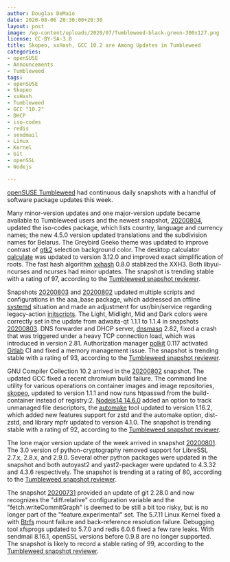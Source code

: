 ```yaml
---
author: Douglas DeMaio
date: 2020-08-06 20:30:00+20:30
layout: post
image: /wp-content/uploads/2020/07/Tumbleweed-black-green-300x127.png
license: CC-BY-SA-3.0
title: Skopeo, xxHash, GCC 10.2 are Among Updates in Tumbleweed
categories:
- openSUSE
- Announcements
- Tumbleweed
tags:
- openSUSE
- Skopeo
- xxHash
- Tumbleweed
- GCC "10.2"
- DHCP
- iso-codes
- redis
- sendmail
- Linux
- Kernel
- Git
- openSSL
- Nodejs

---
```


[openSUSE Tumbleweed](https://software.opensuse.org/distributions/tumbleweed) had continuous daily snapshots with a handful of software package updates this week. 

Many minor-version updates and one major-version update became available to Tumbleweed users and the newest snapshot, [20200804](https://lists.opensuse.org/opensuse-factory/2020-08/msg00063.html), updated the iso-codes package, which lists country, language and currency names; the new 4.5.0 version updated translations and the subdivision names for Belarus. The Greybird Geeko theme was updated to improve contrast of [gtk2](https://www.gtk.org/) selection background color. The desktop calculator [qalculate](https://qalculate.github.io/) was updated to version 3.12.0 and improved exact simplification of roots. The fast hash algorithm [xxhash](https://cyan4973.github.io/xxHash/) 0.8.0 stablized the XXH3. Both libyui-ncurses and ncurses had minor updates. The snapshot is trending stable with a rating of 97, according to the [Tumbleweed snapshot reviewer](https://review.tumbleweed.boombatower.com/). 

Snapshots [20200803](https://lists.opensuse.org/opensuse-factory/2020-08/msg00051.html) and [20200802](https://lists.opensuse.org/opensuse-factory/2020-08/msg00040.html) updated multiple scripts and configurations in the aaa_base package, which addressed an offline [systemd](https://freedesktop.org/wiki/Software/systemd/) situation and made an adjustment for usr/bin/service regarding legacy-action [initscripts](https://linux.die.net/man/5/initscript). The Light, Midlight, Mid and Dark colors were correctly set in the update from adwaita-qt 1.1.1 to 1.1.4 in snapshots [20200803](https://lists.opensuse.org/opensuse-factory/2020-08/msg00051.html). DNS forwarder and DHCP server, [dnsmasq](http://www.thekelleys.org.uk/dnsmasq/doc.html) 2.82, fixed a crash that was triggered under a heavy TCP connection load, which was introduced in version 2.81. Authorization manager [polkit](https://www.freedesktop.org/software/polkit/docs/master/polkit.8.html) 0.117 activated [Gitlab](https://about.gitlab.com/) CI and fixed a memory management issue. The snapshot is trending stable with a rating of 93, according to the [Tumbleweed snapshot reviewer](https://review.tumbleweed.boombatower.com/). 


GNU Compiler Collection 10.2 arrived in the  [20200802](https://lists.opensuse.org/opensuse-factory/2020-08/msg00040.html) snapshot. The updated GCC fixed a recent chromium build failure. The command line utility for various operations on container images and image repositories, [skopeo](https://github.com/containers/skopeo), updated to version 1.1.1 and now runs htpasswd from the build-container instead of registry:2. [Nodejs14 14.6.0](https://nodejs.org/en/blog/release/v14.6.0/) added an option to track unmanaged file descriptors, the [automake](https://www.gnu.org/software/automake/) tool updated to version 1.16.2, which added new features support for zstd and the automake option, dist-zstd, and library mpfr updated to version 4.1.0. The snapshot is trending stable with a rating of 92, according to the [Tumbleweed snapshot reviewer](https://review.tumbleweed.boombatower.com/). 

The lone major version update of the week arrived in snapshot [20200801](https://lists.opensuse.org/opensuse-factory/2020-08/msg00006.html). The 3.0 version of python-cryptography removed support for LibreSSL 2.7.x, 2.8.x, and 2.9.0. Several other python packages were updated in the snapshot and  both autoyast2 and yast2-packager were updated to 4.3.32 and 4.3.6 respectively. The snapshot is trending at a rating of 80, according to the [Tumbleweed snapshot reviewer](https://review.tumbleweed.boombatower.com/). 

The snapshot [20200731](https://lists.opensuse.org/opensuse-factory/2020-08/msg00003.html) provided an update of git 2.28.0 and now recognizes the "diff.relative" configuration variable and the "fetch.writeCommitGraph" is deemed to be still a bit too risky, but is no longer part of the "feature.experimental" set. The 5.7.11 Linux Kernel fixed a with [Btrfs](https://btrfs.wiki.kernel.org/index.php/Main_Page) mount failure and back-reference resolution failure. Debugging tool xfsprogs updated to 5.7.0 and redis 6.0.6 fixed a few rare leaks. With sendmail 8.16.1, openSSL versions before 0.9.8 are no longer supported. The snapshot is likely to record a stable rating of 99, according to the [Tumbleweed snapshot reviewer](https://review.tumbleweed.boombatower.com/). 
